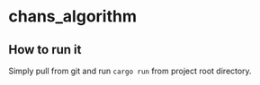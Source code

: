 # chans_algorithm

## How to run it
Simply pull from git and run `cargo run` from project root directory.
